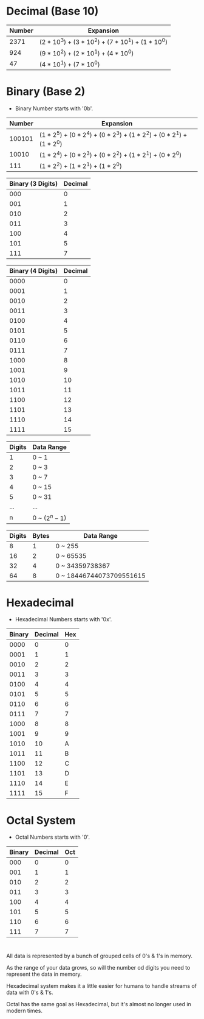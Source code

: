 # Decimal (Base 10)

 | Number | Expansion |
 |---|---|
 | 2371 | $`(2*10^3) + (3*10^2) + (7*10^1) + (1*10^0)`$ |
 | 924 | $`(9*10^2) + (2*10^1) + (4*10^0)`$ |
 | 47 | $`(4*10^1) + (7*10^0)`$ |

# Binary (Base 2)

 * Binary Number starts with '0b'. 

 | Number | Expansion |
 |---|---|
 | 100101 | $`(1*2^5) + (0*2^4) + (0*2^3) + (1*2^2) + (0*2^1) + (1*2^0)`$ |
 | 10010 | $`(1*2^4) + (0*2^3) + (0*2^2) + (1*2^1) + (0*2^0)`$ |
 | 111 | $`(1*2^2) + (1*2^1) + (1*2^0)`$ |

 | Binary (3 Digits) | Decimal |
 |---|---|
 | 000 | 0 |
 | 001 | 1 |
 | 010 | 2 |
 | 011 | 3 |
 | 100 | 4 |
 | 101 | 5 |
 | 111 | 7 |

 | Binary (4 Digits) | Decimal |
 |---|---|
 | 0000 | 0 |
 | 0001 | 1 |
 | 0010 | 2 |
 | 0011 | 3 |
 | 0100 | 4 |
 | 0101 | 5 |
 | 0110 | 6 |
 | 0111 | 7 |
 | 1000 | 8 |
 | 1001 | 9 |
 | 1010 | 10 |
 | 1011 | 11 |
 | 1100 | 12 |
 | 1101 | 13 |
 | 1110 | 14 |
 | 1111 | 15 |

 | Digits | Data Range |
 |---|---|
 | 1 | 0 ~ 1 |
 | 2 | 0 ~ 3 |
 | 3 | 0 ~ 7 |
 | 4 | 0 ~ 15 |
 | 5 | 0 ~ 31 |
 | ... | ... |
 | n | 0 ~ ($`2^n-1`$) |

 | Digits | Bytes | Data Range |
 |---|---|---|
 | 8 | 1 | 0 ~ 255 |
 | 16 | 2 | 0 ~ 65535|
 | 32 | 4 | 0 ~ 34359738367|
 | 64 | 8 | 0 ~ 18446744073709551615 |

# Hexadecimal

 * Hexadecimal Numbers starts with '0x'.

 | Binary | Decimal | Hex |
 |---|---|---|
 | 0000 | 0 | 0 |
 | 0001 | 1 | 1 |
 | 0010 | 2 | 2 |
 | 0011 | 3 | 3 |
 | 0100 | 4 | 4 |
 | 0101 | 5 | 5 |
 | 0110 | 6 | 6 |
 | 0111 | 7 | 7 |
 | 1000 | 8 | 8 |
 | 1001 | 9 | 9 |
 | 1010 | 10 | A |
 | 1011 | 11 | B |
 | 1100 | 12 | C |
 | 1101 | 13 | D |
 | 1110 | 14 | E |
 | 1111 | 15 | F |

# Octal System

 * Octal Numbers starts with '0'.

 | Binary | Decimal | Oct |
 |---|---|---|
 | 000 | 0 | 0 |
 | 001 | 1 | 1 |
 | 010 | 2 | 2 |
 | 011 | 3 | 3 |
 | 100 | 4 | 4 |
 | 101 | 5 | 5 |
 | 110 | 6 | 6 |
 | 111 | 7 | 7 |
#

All data is represented by a bunch of grouped cells of 0's & 1's in memory.

As the range of your data grows, so will the number od digits you need to represent the data in memory.

Hexadecimal system makes it a little easier for humans to handle streams of data with 0's & 1's.

Octal has the same goal as Hexadecimal, but it's almost no longer used in modern times.